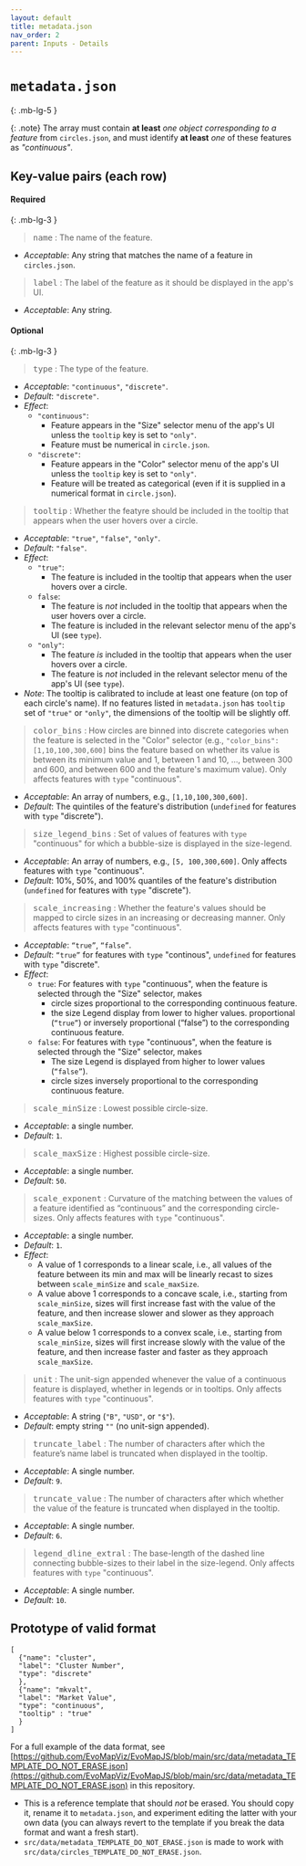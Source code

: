 ```yaml
---
layout: default
title: metadata.json
nav_order: 2
parent: Inputs - Details
---
```


# `metadata.json`
{: .mb-lg-5 } 
<!-- https://just-the-docs.github.io/just-the-docs/docs/utilities/layout/ -->

{: .note}
The array must contain **at least** *one object corresponding to a feature* from `circles.json`, and must identify **at least** *one* of these features as *"continuous"*.

## Key-value pairs (each row)


#### Required
{: .mb-lg-3 }

> <span style="font-size:larger;"><code>name</code></span> : The name of the feature.

- *Acceptable*: Any string that matches the name of a feature in `circles.json`.
<!-- {: .px-6 } -->

>  <span style="font-size:larger;"><code>label</code></span> : The label of the feature as it should be displayed
in the app's UI.

  - *Acceptable*: Any string.

#### Optional
{: .mb-lg-3 }

> <span style="font-size:larger;"><code>type</code></span> :  The type of the feature. 

  - *Acceptable*: `"continuous"`, `"discrete"`.
  - *Default*: `"discrete"`.
  - *Effect*:
    - `"continuous"`: 
       - Feature appears in the "Size" selector menu of the app's UI unless the `tooltip` key is set to `"only"`.
       - Feature must be numerical in `circle.json`. 
    - `"discrete"`:
       - Feature appears in the "Color" selector menu of the app's UI unless the `tooltip` key is set to `"only"`.
       - Feature will be treated as categorical (even if it is supplied in a numerical format in `circle.json`).

> <span style="font-size:larger;"><code>tooltip</code></span> :  Whether the featyre should be included in the tooltip that appears when the user hovers over a circle.

   - *Acceptable*: `"true"`, `"false"`, `"only"`.
   - *Default*: `"false"`.
   - *Effect*:
      - `"true"`: 
        - The feature is included in the tooltip that appears when the user hovers over a circle.
      - `false`: 
        - The feature is *not* included in the tooltip that appears when the user hovers over a circle.
        - The feature is included in the relevant selector menu of the app's UI (see `type`).
      - `"only"`:
        - The feature *is* included in the tooltip that appears when the user hovers over a circle.
        - The feature is *not* included in the relevant selector menu of the app's UI (see `type`).
  - *Note*: The tooltip is calibrated to include at least one feature (on top of each circle's name). If no features listed in
`metadata.json` has `tooltip` set of `"true"` or `"only"`, the
dimensions of the tooltip will be slightly off.

> <span style="font-size:larger;"><code>color_bins</code></span> :  How circles are binned into discrete categories when the feature is selected in the "Color" selector (e.g., `"color_bins": [1,10,100,300,600]` bins the feature based on whether its value is between its minimum value and 1, between 1 and 10, …, between 300 and 600, and between 600 and the feature's maximum value). Only affects features with `type` "continuous".

  -	*Acceptable*: An array of numbers, e.g., `[1,10,100,300,600]`.
  - *Default*: The quintiles of the feature's distribution (`undefined` for features with `type` "discrete").  

> <span style="font-size:larger;"><code>size_legend_bins</code></span> :  Set of values of features with `type` "continuous" for which a bubble-size is displayed in the size-legend.

  - *Acceptable*: An array of numbers, e.g., `[5, 100,300,600]`. Only affects features with `type` "continuous".
  - *Default*: 10%, 50%, and 100% quantiles of the feature's distribution (`undefined` for features with `type` "discrete").  

> <span style="font-size:larger;"><code>scale_increasing</code></span> :  Whether the feature's values should be mapped to circle sizes in an increasing or decreasing manner. Only affects features with `type` "continuous".

  - *Acceptable*: `“true”`, `“false”`.
  - *Default*: `“true”` for features with `type` "continous", `undefined` for features with `type` "discrete".
  - *Effect*:
    - `true`: For features with `type` "continuous", when the feature is selected through the "Size" selector, makes 
      - circle sizes  proportional  to the corresponding continuous feature.
      - the size Legend display from lower to higher values.
  proportional (`“true”`) or inversely proportional (“false”) to the corresponding continuous feature.
    - `false`: For features with `type` "continuous", when the feature is selected through the "Size" selector, makes
      - The size Legend is displayed from higher to lower values (`“false”`).
      - circle sizes inversely proportional to the corresponding continuous feature.

> <span style="font-size:larger;"><code>scale_minSize</code></span> :  Lowest possible circle-size. 

   -	*Acceptable*: a single number.
   -  *Default*: `1`.

> <span style="font-size:larger;"><code>scale_maxSize</code></span> :  Highest possible circle-size. 

   -	*Acceptable*: a single number.
   -  *Default*: `50`.

> <span style="font-size:larger;"><code>scale_exponent</code></span> :  Curvature of the matching between the values of a feature identified as “continuous” and the corresponding circle-sizes. Only affects features with `type` "continuous".

   -  *Acceptable*: a single number.
   -  *Default*: `1`.
   - *Effect*:
      -	A value of 1 corresponds to a linear scale, i.e., all values of the feature between its min and max will be linearly recast to sizes between `scale_minSize` and `scale_maxSize`.
      - A value above 1 corresponds to a concave scale, i.e., starting from `scale_minSize`, sizes will first increase fast with the value of the feature, and then increase slower and slower as they approach
    `scale_maxSize`.
      - A value below 1 corresponds to a convex scale, i.e., starting from `scale_minSize`, sizes will first increase slowly with the value of the feature, and then increase faster and faster as they approach `scale_maxSize`. 

> <span style="font-size:larger;"><code>unit</code></span> :   The unit-sign appended whenever the value of a continuous feature is displayed, whether in legends or in tooltips. Only affects features with `type` "continuous".

   - *Acceptable*: A string (`"B"`, `"USD"`, or `"$"`).
   - *Default*: empty string `""` (no unit-sign appended).

> <span style="font-size:larger;"><code>truncate_label</code></span> :  The number of characters after which the feature’s name label is truncated when displayed in the tooltip. 

   - *Acceptable*: A single number.
   - *Default*: `9`.

> <span style="font-size:larger;"><code>truncate_value</code></span> :  The number of characters after which whether the value of the feature is truncated when displayed in the tooltip.   

   - *Acceptable*: A single number.
   - *Default*: `6`.

> <span style="font-size:larger;"><code>legend_dline_extral</code></span> :  The base-length of the dashed line connecting bubble-sizes to their label in the size-legend. Only affects features with `type` "continuous".

   - *Acceptable*: A single number.
   - *Default*: `10`.

## Prototype of valid format

```
[ 
  {"name": "cluster",
  "label": "Cluster Number",
  "type": "discrete"
  },
  {"name": "mkvalt",
  "label": "Market Value",
  "type": "continuous",
  "tooltip" : "true"
  }
]
``` 

For a full example of the data format, see [https://github.com/EvoMapViz/EvoMapJS/blob/main/src/data/metadata_TEMPLATE_DO_NOT_ERASE.json](https://github.com/EvoMapViz/EvoMapJS/blob/main/src/data/metadata_TEMPLATE_DO_NOT_ERASE.json) in this repository.
  - This is a reference template that should *not* be erased. 
  You should copy it, rename it to `metadata.json`,  and experiment editing the latter with your own data (you can always revert to the template if you break the data format and want a fresh start).
  - `src/data/metadata_TEMPLATE_DO_NOT_ERASE.json` is made to work with `src/data/circles_TEMPLATE_DO_NOT_ERASE.json`.
